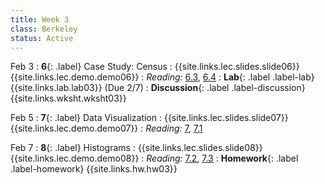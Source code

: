 ```yaml
---
title: Week 3
class: Berkeley
status: Active
---
```


Feb 3
: **6**{: .label} Case Study: Census
    : {{site.links.lec.slides.slide06}} {{site.links.lec.demo.demo06}}
: _Reading:_ [6.3](https://inferentialthinking.com/chapters/06/3/Example_Population_Trends.html), [6.4](https://inferentialthinking.com/chapters/06/4/Example_Sex_Ratios.html)
: **Lab**{: .label .label-lab} {{site.links.lab.lab03}} (Due 2/7)  <!-- (Due 9/13) -->
: **Discussion**{: .label .label-discussion} {{site.links.wksht.wksht03}}

Feb 5
: **7**{: .label} Data Visualization
    : {{site.links.lec.slides.slide07}} {{site.links.lec.demo.demo07}}
: _Reading:_ [7](https://inferentialthinking.com/chapters/07/Visualization.html), [7.1](https://inferentialthinking.com/chapters/07/1/Visualizing_Categorical_Distributions.html)


Feb 7
: **8**{: .label} Histograms
    : {{site.links.lec.slides.slide08}} {{site.links.lec.demo.demo08}}
: _Reading:_ [7.2](https://inferentialthinking.com/chapters/07/2/Visualizing_Numerical_Distributions.html), [7.3](https://inferentialthinking.com/chapters/07/3/Overlaid_Graphs.html)
: **Homework**{: .label .label-homework} {{site.links.hw.hw03}} <!-- (Due 9/13) -->